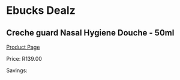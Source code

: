
# Ebucks Dealz
## Creche guard Nasal Hygiene Douche - 50ml
[Product Page](https://www.ebucks.com/web/shop/productSelected.do?prodId=1186048693&catId=1133291653)

Price: R139.00

Savings: 


	
